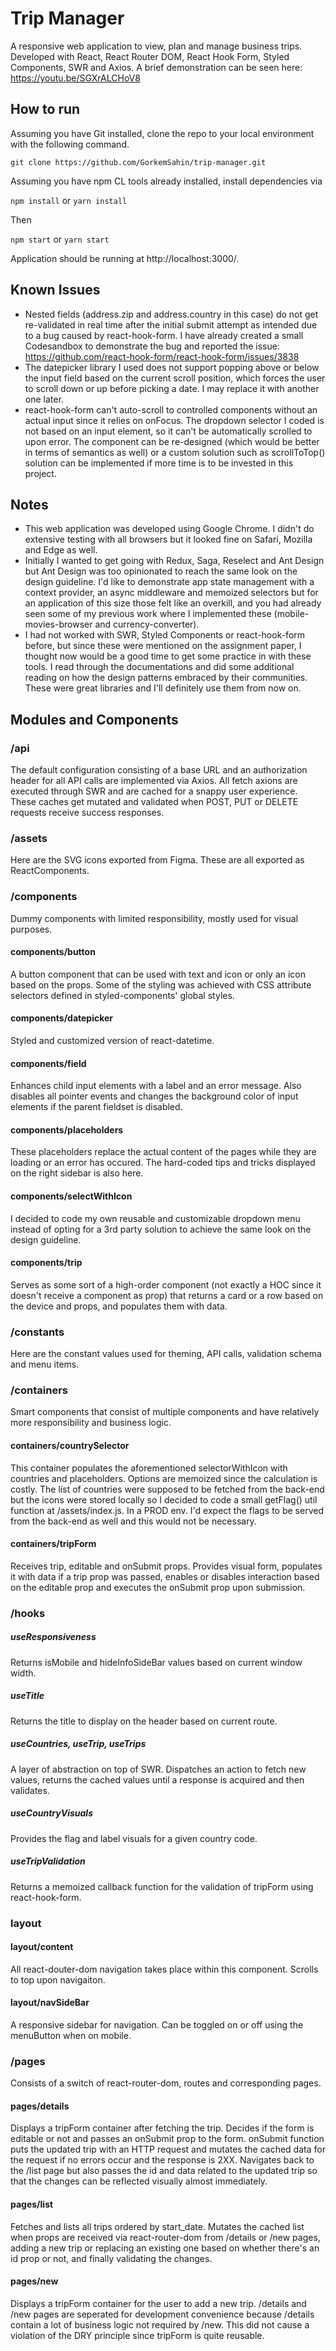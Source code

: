# Trip Manager

A responsive web application to view, plan and manage business trips. Developed with React, React Router DOM, React Hook Form, Styled Components, SWR and Axios. A brief demonstration can be seen here: https://youtu.be/SGXrALCHoV8

## How to run

Assuming you have Git installed, clone the repo to your local environment with the following command.

`git clone https://github.com/GorkemSahin/trip-manager.git`

Assuming you have npm CL tools already installed, install dependencies via

`npm install` or `yarn install`

Then

`npm start` or `yarn start`

Application should be running at http://localhost:3000/.

## Known Issues

* Nested fields (address.zip and address.country in this case) do not get re-validated in real time after the initial submit attempt as intended due to a bug caused by react-hook-form. I have already created a small Codesandbox to demonstrate the bug and reported the issue: https://github.com/react-hook-form/react-hook-form/issues/3838
* The datepicker library I used does not support popping above or below the input field based on the current scroll position, which forces the user to scroll down or up before picking a date. I may replace it with another one later.
* react-hook-form can't auto-scroll to controlled components without an actual input since it relies on onFocus. The dropdown selector I coded is not based on an input element, so it can't be automatically scrolled to upon error. The component can be re-designed (which would be better in terms of semantics as well) or a custom solution such as scrollToTop() solution can be implemented if more time is to be invested in this project.

## Notes

* This web application was developed using Google Chrome. I didn't do extensive testing with all browsers but it looked fine on Safari, Mozilla and Edge as well.
* Initially I wanted to get going with Redux, Saga, Reselect and Ant Design but Ant Design was too opinionated to reach the same look on the design guideline. I'd like to demonstrate app state management with a context provider, an async middleware and memoized selectors but for an application of this size those felt like an overkill, and you had already seen some of my previous work where I implemented these (mobile-movies-browser and currency-converter).
* I had not worked with SWR, Styled Components or react-hook-form before, but since these were mentioned on the assignment paper, I thought now would be a good time to get some practice in with these tools. I read through the documentations and did some additional reading on how the design patterns embraced by their communities. These were great libraries and I'll definitely use them from now on.

## Modules and Components

### /api

The default configuration consisting of a base URL and an authorization header for all API calls are implemented via Axios. All fetch axions are executed through SWR and are cached for a snappy user experience. These caches get mutated and validated when POST, PUT or DELETE requests receive success responses.

### /assets

Here are the SVG icons exported from Figma. These are all exported as ReactComponents.

### /components

Dummy components with limited responsibility, mostly used for visual purposes.

#### components/button

A button component that can be used with text and icon or only an icon based on the props. Some of the styling was achieved with CSS attribute selectors defined in styled-components' global styles.

#### components/datepicker

Styled and customized version of react-datetime.

#### components/field

Enhances child input elements with a label and an error message. Also disables all pointer events and changes the background color of input elements if the parent fieldset is disabled.

#### components/placeholders

These placeholders replace the actual content of the pages while they are loading or an error has occured. The hard-coded tips and tricks displayed on the right sidebar is also here.

#### components/selectWithIcon

I decided to code my own reusable and customizable dropdown menu instead of opting for a 3rd party solution to achieve the same look on the design guideline.

#### components/trip

Serves as some sort of a high-order component (not exactly a HOC since it doesn't receive a component as prop) that returns a card or a row based on the device and props, and populates them with data.

### /constants

Here are the constant values used for theming, API calls, validation schema and menu items.

### /containers

Smart components that consist of multiple components and have relatively more responsibility and business logic.

#### containers/countrySelector

This container populates the aforementioned selectorWithIcon with countries and placeholders. Options are memoized since the calculation is costly. The list of countries were supposed to be fetched from the back-end but the icons were stored locally so I decided to code a small getFlag() util function at /assets/index.js. In a PROD env. I'd expect the flags to be served from the back-end as well and this would not be necessary.

#### containers/tripForm

Receives trip, editable and onSubmit props. Provides visual form, populates it with data if a trip prop was passed, enables or disables interaction based on the editable prop and executes the onSubmit prop upon submission.

### /hooks

##### useResponsiveness

Returns isMobile and hideInfoSideBar values based on current window width.

##### useTitle

Returns the title to display on the header based on current route.

##### useCountries, useTrip, useTrips

A layer of abstraction on top of SWR. Dispatches an action to fetch new values, returns the cached values until a response is acquired and then validates.

##### useCountryVisuals

Provides the flag and label visuals for a given country code.

##### useTripValidation

Returns a memoized callback function for the validation of tripForm using react-hook-form.

### layout

#### layout/content

All react-douter-dom navigation takes place within this component. Scrolls to top upon navigaiton.

#### layout/navSideBar

A responsive sidebar for navigation. Can be toggled on or off using the menuButton when on mobile.

### /pages

Consists of a switch of react-router-dom, routes and corresponding pages.

#### pages/details

Displays a tripForm container after fetching the trip. Decides if the form is editable or not and passes an onSubmit prop to the form. onSubmit function puts the updated trip with an HTTP request and mutates the cached data for the request if no errors occur and the response is 2XX. Navigates back to the /list page but also passes the id and data related to the updated trip so that the changes can be reflected visually almost immediately.

#### pages/list

Fetches and lists all trips ordered by start_date. Mutates the cached list when props are received via react-router-dom from /details or /new pages, adding a new trip or replacing an existing one based on whether there's an id prop or not, and finally validating the changes.

#### pages/new

Displays a tripForm container for the user to add a new trip. /details and /new pages are seperated for development convenience because /details contain a lot of business logic not required by /new. This did not cause a violation of the DRY principle since tripForm is quite reusable.



